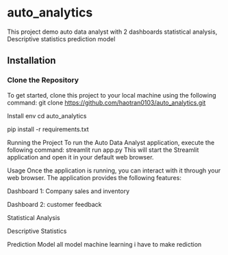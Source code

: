 # auto_analytics
This project demo auto data analyst with 2 dashboards 
statistical analysis, Descriptive statistics
prediction model

## Installation

### Clone the Repository
To get started, clone this project to your local machine using the following command:
git clone https://github.com/haotran0103/auto_analytics.git

Install env
cd auto_analytics

pip install -r requirements.txt

Running the Project
To run the Auto Data Analyst application, execute the following command:
streamlit run app.py
This will start the Streamlit application and open it in your default web browser.

Usage
Once the application is running, you can interact with it through your web browser. The application provides the following features:

Dashboard 1: Company sales and inventory

Dashboard 2: customer feedback

Statistical Analysis

Descriptive Statistics

Prediction Model all model machine learning i have to make rediction

